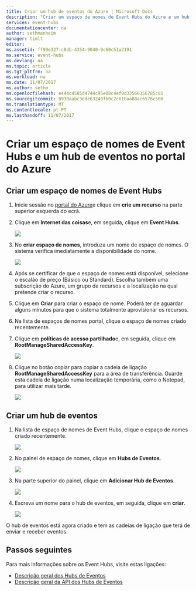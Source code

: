 ```yaml
---
title: Criar um hub de eventos do Azure | Microsoft Docs
description: "Criar um espaço de nomes de Event Hubs do Azure e um hub de eventos no portal do Azure"
services: event-hubs
documentationcenter: na
author: sethmanheim
manager: timlt
editor: 
ms.assetid: ff99e327-c8db-4354-9040-9c60c51a2191
ms.service: event-hubs
ms.devlang: na
ms.topic: article
ms.tgt_pltfrm: na
ms.workload: na
ms.date: 11/07/2017
ms.author: sethm
ms.openlocfilehash: e444c4505d4744c95e08c4ef0d33566356785c81
ms.sourcegitcommit: 0930aabc3ede63240f60c2c61baa88ac6576c508
ms.translationtype: MT
ms.contentlocale: pt-PT
ms.lasthandoff: 11/07/2017
---
```

# <a name="create-an-event-hubs-namespace-and-an-event-hub-using-the-azure-portal"></a>Criar um espaço de nomes de Event Hubs e um hub de eventos no portal do Azure

## <a name="create-an-event-hubs-namespace"></a>Criar um espaço de nomes de Event Hubs
1. Inicie sessão no [portal do Azure][Azure portal]e clique em **crie um recurso** na parte superior esquerda do ecrã.
1. Clique em **Internet das coisas**e, em seguida, clique em **Event Hubs**.
   
    ![](./media/event-hubs-create/create-event-hub9.png)
1. No **criar espaço de nomes**, introduza um nome de espaço de nomes. O sistema verifica imediatamente a disponibilidade do nome.
   
    ![](./media/event-hubs-create/create-event-hub1.png)
1. Após se certificar de que o espaço de nomes está disponível, selecione o escalão de preço (Básico ou Standard). Escolha também uma subscrição do Azure, um grupo de recursos e a localização na qual pretende criar o recurso. 
1. Clique em **Criar** para criar o espaço de nome. Poderá ter de aguardar alguns minutos para que o sistema totalmente aprovisionar os recursos.
2. Na lista de espaços de nomes portal, clique o espaço de nomes criado recentemente.
2. Clique em **políticas de acesso partilhado**e, em seguida, clique em **RootManageSharedAccessKey**.
    
    ![](./media/event-hubs-create/create-event-hub7.png)

3. Clique no botão copiar para copiar a cadeia de ligação **RootManageSharedAccessKey** para a área de transferência. Guarde esta cadeia de ligação numa localização temporária, como o Notepad, para utilizar mais tarde.
    
    ![](./media/event-hubs-create/create-event-hub8.png)

## <a name="create-an-event-hub"></a>Criar um hub de eventos

1. Na lista de espaço de nomes de Event Hubs, clique o espaço de nomes criado recentemente.      
   
    ![](./media/event-hubs-create/create-event-hub2.png) 

2. No painel de espaço de nomes, clique em **Hubs de Eventos**.
   
    ![](./media/event-hubs-create/create-event-hub3.png)

1. Na parte superior do painel, clique em **Adicionar Hub de Eventos**.
   
    ![](./media/event-hubs-create/create-event-hub4.png)
1. Escreva um nome para o hub de eventos, em seguida, clique em **criar**.
   
    ![](./media/event-hubs-create/create-event-hub5.png)

O hub de eventos está agora criado e tem as cadeias de ligação que terá de enviar e receber eventos.

## <a name="next-steps"></a>Passos seguintes
Para mais informações sobre os Event Hubs, visite estas ligações:

* [Descrição geral dos Hubs de Eventos](event-hubs-what-is-event-hubs.md)
* [Descrição geral da API dos Hubs de Eventos](event-hubs-api-overview.md)

[Azure portal]: https://portal.azure.com/